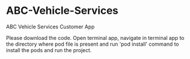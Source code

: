 # ABC-Vehicle-Services
ABC Vehicle Services Customer App

Please download the code. Open terminal app, navigate in terminal app to the directory where pod file is present and run 'pod install' command to install the pods and run the project.
